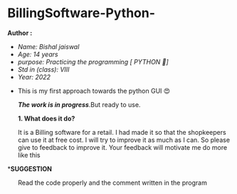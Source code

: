 # BillingSoftware-Python-

<b> Author : </b>
<i>
* Name: Bishal jaiswal
* Age: 14 years
* purpose: Practicing the programming [ PYTHON 🐍]
* Std in (class): VIII
* Year: 2022
</i>

* This is my first approach towards the python GUI
:heart_eyes:
<ul>
<b><i>The work is in progress</i></b>.But ready to use.
</ul>
<ul>
<b>1. What does it do?</b>
</ul>
<ul>
It is a Billing software for a retail. I had made it so that the shopkeepers can use it at free cost. I will try to improve it as much as I can. So please give to feedback to improve it. Your feedback will motivate me do more like this
</ul>

 *<b>SUGGESTION</b>
</ul>
<ul>
Read the code properly and the comment written in the program
</ul>
